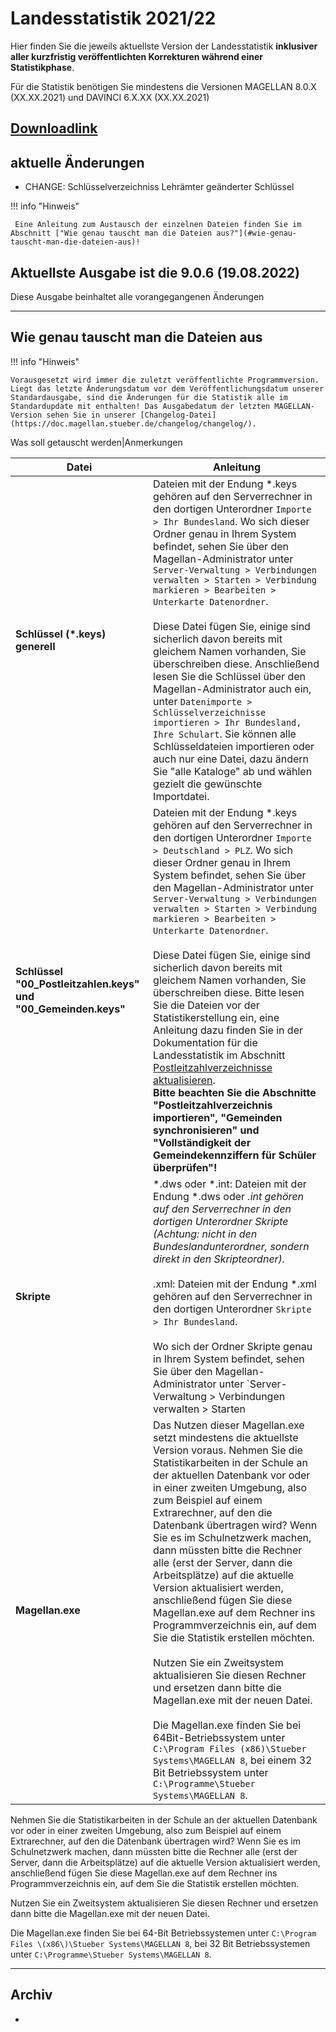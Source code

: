 # Landesstatistik 2021/22

Hier finden Sie die jeweils aktuellste Version der Landesstatistik **inklusiver aller kurzfristig veröffentlichten Korrekturen während einer Statistikphase**.

Für die Statistik benötigen Sie mindestens die Versionen MAGELLAN 8.0.X (XX.XX.2021) und DAVINCI 6.X.XX (XX.XX.2021)

## [**Downloadlink**](https://my.hidrive.com/share/329e.t1a8q)

## aktuelle Änderungen

+ CHANGE: Schlüsselverzeichniss Lehrämter geänderter Schlüssel

!!! info "Hinweis"

     Eine Anleitung zum Austausch der einzelnen Dateien finden Sie im Abschnitt ["Wie genau tauscht man die Dateien aus?"](#wie-genau-tauscht-man-die-dateien-aus)!

## Aktuellste Ausgabe ist die 9.0.6 (19.08.2022)

Diese Ausgabe beinhaltet alle vorangegangenen Änderungen

---

## Wie genau tauscht man die Dateien aus

!!! info "Hinweis"

    Vorausgesetzt wird immer die zuletzt veröffentlichte Programmversion. Liegt das letzte Änderungsdatum vor dem Veröffentlichungsdatum unserer Standardausgabe, sind die Änderungen für die Statistik alle im Standardupdate mit enthalten! Das Ausgabedatum der letzten MAGELLAN-Version sehen Sie in unserer [Changelog-Datei](https://doc.magellan.stueber.de/changelog/changelog/).

Was soll getauscht werden|Anmerkungen

Datei|Anleitung
--|--
**Schlüssel (*.keys) generell**|Dateien mit der Endung \*.keys gehören auf den Serverrechner in den dortigen Unterordner `Importe > Ihr Bundesland`. Wo sich dieser Ordner genau in Ihrem System befindet, sehen Sie über den Magellan-Administrator unter `Server-Verwaltung > Verbindungen verwalten > Starten > Verbindung markieren > Bearbeiten > Unterkarte Datenordner`. <br/><br/>Diese Datei fügen Sie, einige sind sicherlich davon bereits mit gleichem Namen vorhanden, Sie überschreiben diese. Anschließend lesen Sie die Schlüssel über den Magellan-Administrator auch ein, unter `Datenimporte > Schlüsselverzeichnisse importieren > Ihr Bundesland, Ihre Schulart`. Sie können alle Schlüsseldateien importieren oder auch nur eine Datei, dazu ändern Sie "alle Kataloge" ab und wählen gezielt die gewünschte Importdatei.
**Schlüssel "00_Postleitzahlen.keys" und "00_Gemeinden.keys"**|Dateien mit der Endung *.keys gehören auf den Serverrechner in den dortigen Unterordner `Importe > Deutschland > PLZ`. Wo sich dieser Ordner genau in Ihrem System befindet, sehen Sie über den Magellan-Administrator unter `Server-Verwaltung > Verbindungen verwalten > Starten > Verbindung markieren > Bearbeiten > Unterkarte Datenordner`.<br/><br/>Diese Datei fügen Sie, einige sind sicherlich davon bereits mit gleichem Namen vorhanden, Sie überschreiben diese. Bitte lesen Sie die Dateien vor der Statistikerstellung ein, eine Anleitung dazu finden Sie in der Dokumentation für die Landesstatistik im Abschnitt [Postleitzahlverzeichnisse aktualisieren](https://doc.ls.stueber.de/schluesselverzeichnisse/#postleitzahlverzeichnisse-aktualisieren).<br>**Bitte beachten Sie die Abschnitte  "Postleitzahlverzeichnis importieren", "Gemeinden synchronisieren" und "Vollständigkeit der Gemeindekennziffern für Schüler überprüfen"!**
**Skripte**| \*.dws oder \*.int: Dateien mit der Endung \*.dws oder *.int  gehören auf den Serverrechner in den dortigen Unterordner Skripte (Achtung: nicht in den Bundeslandunterordner, sondern direkt in den Skripteordner).<br/><br/>*.xml: Dateien mit der Endung *.xml gehören auf den Serverrechner in den dortigen Unterordner `Skripte > Ihr Bundesland`. <br/><br/>Wo sich der Ordner Skripte genau in Ihrem System befindet, sehen Sie über den Magellan-Administrator unter `Server-Verwaltung > Verbindungen verwalten > Starten|Verbindung markieren > Bearbeiten > Unterkarte Datenordner`.
**Magellan.exe**|Das Nutzen dieser Magellan.exe setzt mindestens die aktuellste Version voraus. Nehmen Sie die Statistikarbeiten in der Schule an der aktuellen Datenbank vor oder in einer zweiten Umgebung, also zum Beispiel auf einem Extrarechner, auf den die Datenbank übertragen wird? Wenn Sie es im Schulnetzwerk machen, dann müssten bitte die Rechner alle (erst der Server, dann die Arbeitsplätze) auf die aktuelle Version aktualisiert werden, anschließend fügen Sie diese Magellan.exe auf dem Rechner ins Programmverzeichnis ein, auf dem Sie die Statistik erstellen möchten.<br><br>Nutzen Sie ein Zweitsystem aktualisieren Sie diesen Rechner und ersetzen dann bitte die Magellan.exe mit der neuen Datei.<br/><br/>Die Magellan.exe finden Sie bei 64Bit-Betriebssystem unter `C:\Program Files (x86)\Stueber Systems\MAGELLAN 8`, bei einem 32 Bit Betriebssystem unter `C:\Programme\Stueber Systems\MAGELLAN 8`.

Nehmen Sie die Statistikarbeiten in der Schule an der aktuellen Datenbank vor oder in einer zweiten Umgebung, also zum Beispiel auf einem Extrarechner, auf den die Datenbank übertragen wird? Wenn Sie es im Schulnetzwerk machen, dann müssten bitte die Rechner alle \(erst der Server, dann die Arbeitsplätze\) auf die aktuelle Version aktualisiert werden, anschließend fügen Sie diese Magellan.exe auf dem Rechner ins Programmverzeichnis ein, auf dem Sie die Statistik erstellen möchten.

Nutzen Sie ein Zweitsystem aktualisieren Sie diesen Rechner und ersetzen dann bitte die Magellan.exe mit der neuen Datei.

Die Magellan.exe finden Sie bei  64-Bit Betriebssystemen unter `C:\Program Files \(x86\)\Stueber Systems\MAGELLAN 8`, bei  32 Bit Betriebssystemen unter `C:\Programme\Stueber Systems\MAGELLAN 8`.

---

## Archiv

-
